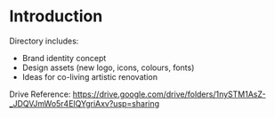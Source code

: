 # Introduction
Directory includes: 
- Brand identity concept
- Design assets (new logo, icons, colours, fonts) 
- Ideas for co-living artistic renovation

Drive Reference: https://drive.google.com/drive/folders/1nySTM1AsZ-_JDQVJmWo5r4ElQYgriAxv?usp=sharing
